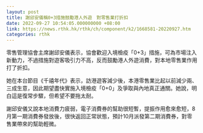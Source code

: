 ```yaml
---
layout: post
title: 謝邱安儀稱0+3措施鼓勵港人外遊　對零售業打折扣
date: 2022-09-27 10:54:05.000000000 +08:00
link: https://news.rthk.hk/rthk/ch/component/k2/1668581-20220927.htm
categories: rthk
---
```


零售管理協會主席謝邱安儀表示，協會歡迎入境檢疫「0+3」措施，可為市場注入新動力，不過措施對遊客吸引力不高，反而鼓勵港人外遊消費，對本地零售業作用打了折扣。

她在本台節目《千禧年代》表示，訪港遊客減少後，本港零售業比起以前減少兩、三成生意，因此期望盡快實施入境檢疫「0+0」及爭取與內地真正通關。她說，明白這是復常步驟，但希望不要拖太耐。

謝邱安儀又說本地消費力疲弱，電子消費券的幫助很短暫，提振作用愈來愈短，8月第一期消費券發放後，很快返回正常狀態，預計10月派發第二期消費券，對零售業帶來的幫助輕微。
